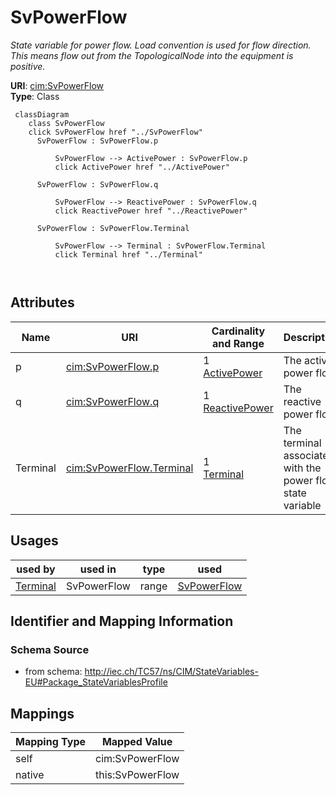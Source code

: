 # SvPowerFlow


_State variable for power flow. Load convention is used for flow direction. This means flow out from the TopologicalNode into the equipment is positive._





**URI**: [cim:SvPowerFlow](http://iec.ch/TC57/CIM100#SvPowerFlow)<br />
**Type**: Class




```mermaid
 classDiagram
    class SvPowerFlow
    click SvPowerFlow href "../SvPowerFlow"
      SvPowerFlow : SvPowerFlow.p
        
          SvPowerFlow --> ActivePower : SvPowerFlow.p
          click ActivePower href "../ActivePower"
        
      SvPowerFlow : SvPowerFlow.q
        
          SvPowerFlow --> ReactivePower : SvPowerFlow.q
          click ReactivePower href "../ReactivePower"
        
      SvPowerFlow : SvPowerFlow.Terminal
        
          SvPowerFlow --> Terminal : SvPowerFlow.Terminal
          click Terminal href "../Terminal"
        
      
```




<!-- no inheritance hierarchy -->


## Attributes


| Name | URI | Cardinality and Range | Description | Inheritance |
| ---  | --- | --- | --- | --- |
| p | [cim:SvPowerFlow.p](http://iec.ch/TC57/CIM100#SvPowerFlow.p) | 1 <br />  [ActivePower](ActivePower.md)  | The active power flow | direct |
| q | [cim:SvPowerFlow.q](http://iec.ch/TC57/CIM100#SvPowerFlow.q) | 1 <br />  [ReactivePower](ReactivePower.md)  | The reactive power flow | direct |
| Terminal | [cim:SvPowerFlow.Terminal](http://iec.ch/TC57/CIM100#SvPowerFlow.Terminal) | 1 <br />  [Terminal](Terminal.md)  | The terminal associated with the power flow state variable | direct |





## Usages

| used by | used in | type | used |
| ---  | --- | --- | --- |
| [Terminal](Terminal.md) | SvPowerFlow | range | [SvPowerFlow](SvPowerFlow.md) |






## Identifier and Mapping Information







### Schema Source


* from schema: http://iec.ch/TC57/ns/CIM/StateVariables-EU#Package_StateVariablesProfile





## Mappings

| Mapping Type | Mapped Value |
| ---  | ---  |
| self | cim:SvPowerFlow |
| native | this:SvPowerFlow |




